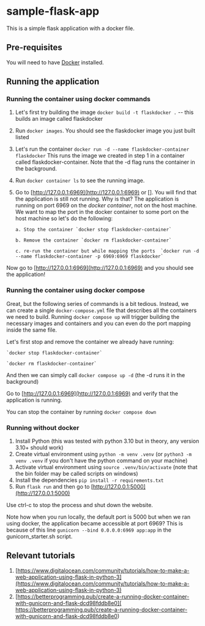 # sample-flask-app

This is a simple flask application with a docker file.

## Pre-requisites

You will need to have [Docker](https://docs.docker.com/engine/install/) installed.

## Running the application

### Running the container using docker commands

1. Let's first try building the image `docker build -t flaskdocker .` -- this builds an image called flaskdocker

2. Run `docker images`. You should see the flaskdocker image you just built listed

3. Let's run the container `docker run -d --name flaskdocker-container flaskdocker` This runs the image we created in step 1 in a container called flaskdocker-container. Note that the -d flag runs the container in the background.

4. Run `docker container ls` to see the running image.

5. Go to [http://127.0.0.1:6969](http://127.0.0.1:6969) or []. You will find that the application is still not running. Why is that? The application is running on port 6969 on the *docker container*, not on the host machine. We want to map the port in the docker container to some port on the host machine so let's do the following:


       a. Stop the container `docker stop flaskdocker-container`
   
       b. Remove the container `docker rm flaskdocker-container`
   
       c. re-run the container but while mapping the ports  `docker run -d --name flaskdocker-container -p 6969:6969 flaskdocker`

Now go to [http://127.0.0.1:6969](http://127.0.0.1:6969) and you should see the application!


### Running the container using docker compose

Great, but the following series of commands is a bit tedious. Instead, we can create a single `docker-compose.yml` file that describes all the containers we need to build. Running `docker compose up` will trigger building the necessary images and containers and you can even do the port mapping inside the same file.

Let's first stop and remove the container we already have running: 

    `docker stop flaskdocker-container`
    
    `docker rm flaskdocker-container`

And then we can simply call `docker compose up -d` (the -d runs it in the background)

Go to [http://127.0.0.1:6969](http://127.0.0.1:6969) and verify that the application is running.

You can stop the container by running `docker compose down`


### Running without docker

1. Install Python (this was tested with python 3.10 but in theory, any version 3.10+ should work)
2. Create virtual environment using `python -m venv .venv` (or `python3 -m venv .venv` if you don't have the python command on your machine)
3. Activate virtual environment  using `source .venv/bin/activate` (note that the bin folder may be called scripts on windows)
4. Install the dependencies `pip install -r requirements.txt`
5. Run `flask run` and then go to [http://127.0.0.1:5000](http://127.0.0.1:5000)

Use ctrl-c to stop the process and shut down the website.

Note how when you run locally, the default port is 5000 but when we ran using docker, the application became accessible at port 6969? This is because of this line `gunicorn --bind 0.0.0.0:6969 app:app` in the gunicorn_starter.sh script. 

## Relevant tutorials

1. [https://www.digitalocean.com/community/tutorials/how-to-make-a-web-application-using-flask-in-python-3](https://www.digitalocean.com/community/tutorials/how-to-make-a-web-application-using-flask-in-python-3)
2. [https://betterprogramming.pub/create-a-running-docker-container-with-gunicorn-and-flask-dcd98fddb8e0]( https://betterprogramming.pub/create-a-running-docker-container-with-gunicorn-and-flask-dcd98fddb8e0)
